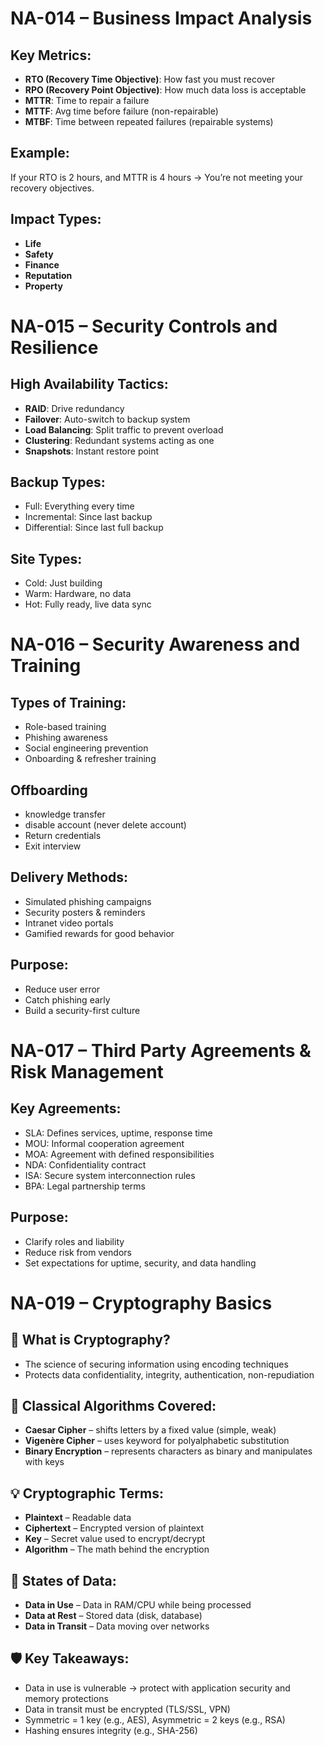 # NA-014 – Business Impact Analysis 

## Key Metrics:
- **RTO (Recovery Time Objective)**: How fast you must recover
- **RPO (Recovery Point Objective)**: How much data loss is acceptable
- **MTTR**: Time to repair a failure
- **MTTF**: Avg time before failure (non-repairable)
- **MTBF**: Time between repeated failures (repairable systems)

## Example:
If your RTO is 2 hours, and MTTR is 4 hours → You’re not meeting your recovery objectives.

## Impact Types:
- **Life**
- **Safety**
- **Finance**
- **Reputation**
- **Property**


# NA-015 – Security Controls and Resilience

## High Availability Tactics:
- **RAID**: Drive redundancy
- **Failover**: Auto-switch to backup system
- **Load Balancing**: Split traffic to prevent overload
- **Clustering**: Redundant systems acting as one
- **Snapshots**: Instant restore point

## Backup Types:
- Full: Everything every time
- Incremental: Since last backup
- Differential: Since last full backup

## Site Types:
- Cold: Just building
- Warm: Hardware, no data
- Hot: Fully ready, live data sync

# NA-016 – Security Awareness and Training

## Types of Training:
- Role-based training
- Phishing awareness
- Social engineering prevention
- Onboarding & refresher training

## Offboarding
- knowledge transfer
- disable account (never delete account)
- Return credentials 
- Exit interview
## Delivery Methods:
- Simulated phishing campaigns
- Security posters & reminders
- Intranet video portals
- Gamified rewards for good behavior

## Purpose:
- Reduce user error
- Catch phishing early
- Build a security-first culture

# NA-017 – Third Party Agreements & Risk Management

## Key Agreements:
- SLA: Defines services, uptime, response time
- MOU: Informal cooperation agreement
- MOA: Agreement with defined responsibilities
- NDA: Confidentiality contract
- ISA: Secure system interconnection rules
- BPA: Legal partnership terms

## Purpose:
- Clarify roles and liability
- Reduce risk from vendors
- Set expectations for uptime, security, and data handling

# NA-019 – Cryptography Basics

## 🧠 What is Cryptography?
- The science of securing information using encoding techniques
- Protects data confidentiality, integrity, authentication, non-repudiation

## 🔐 Classical Algorithms Covered:
- **Caesar Cipher** – shifts letters by a fixed value (simple, weak)
- **Vigenère Cipher** – uses keyword for polyalphabetic substitution
- **Binary Encryption** – represents characters as binary and manipulates with keys

## 💡 Cryptographic Terms:
- **Plaintext** – Readable data
- **Ciphertext** – Encrypted version of plaintext
- **Key** – Secret value used to encrypt/decrypt
- **Algorithm** – The math behind the encryption

## 🔄 States of Data:
- **Data in Use** – Data in RAM/CPU while being processed
- **Data at Rest** – Stored data (disk, database)
- **Data in Transit** – Data moving over networks

## 🛡️ Key Takeaways:
- Data in use is vulnerable → protect with application security and memory protections
- Data in transit must be encrypted (TLS/SSL, VPN)
- Symmetric = 1 key (e.g., AES), Asymmetric = 2 keys (e.g., RSA)
- Hashing ensures integrity (e.g., SHA-256)

